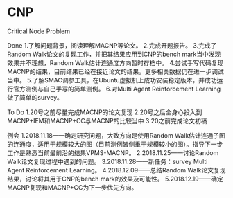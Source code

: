 # CNP
Critical Node Problem

Done
1.了解问题背景，阅读理解MACNP等论文。
2.完成开题报告。
3.完成了Random Walk论文的复现工作，并把其结果应用到CNP的bench mark当中发现效果并不理想，Random Walk估计连通度方向暂时存档中。
4.尝试手写代码复现MACNP的结果，目前结果已经在接近论文的结果。更多相关数据仍在进一步调试当中。
5.了解SMAC调参工具，在Ubuntu虚拟机上成功安装稳定版本，并成功运行官方测例与自己手写的简单测例。
6.对Multi Agent Reinforcement Learning做了简单的survey。

To Do
1.20号之前尽量完成MACNP的论文复现
2.20号之后全身心投入到MACNP+IEM和MACNP+CC与MACNP的比较当中
3.20之前完成论文初稿

例会
1.2018.11.18——确定研究问题，大致方向是使用Random Walk估计连通子图的连通度，适用于规模较大的图（目前测例皆侧重于规模较小的图）。指导下一步工作是熟悉当前最前沿的结果VPMS-MACNP。
2.2018.11.25——讨论Random Walk论文复现过程中遇到的问题。
3.2018.11.28——新任务：survey Multi Agent Reinforcement Learning。
4.2018.12.09——总结Random Walk论文复现结果，讨论将其用于CNP的bench mark的效果及可能性。
5.2018.12.19——确定MACNP复现和MACNP+CC为下一步优先方向。
